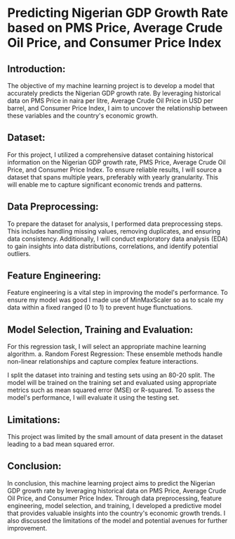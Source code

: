 # Predicting Nigerian GDP Growth Rate based on PMS Price, Average Crude Oil Price, and Consumer Price Index

## Introduction:
The objective of my machine learning project is to develop a model that accurately predicts the Nigerian GDP growth rate. By leveraging historical data on PMS Price in naira per litre, Average Crude Oil Price in USD per barrel, and Consumer Price Index, I aim to uncover the relationship between these variables and the country's economic growth.

## Dataset:
For this project, I utilized a comprehensive dataset containing historical information on the Nigerian GDP growth rate, PMS Price, Average Crude Oil Price, and Consumer Price Index. To ensure reliable results, I will source a dataset that spans multiple years, preferably with yearly granularity. This will enable me to capture significant economic trends and patterns.

## Data Preprocessing:
To prepare the dataset for analysis, I performed data preprocessing steps. This includes handling missing values, removing duplicates, and ensuring data consistency. Additionally, I will conduct exploratory data analysis (EDA) to gain insights into data distributions, correlations, and identify potential outliers.

## Feature Engineering:
Feature engineering is a vital step in improving the model's performance. To ensure my model was good I made use of MinMaxScaler so as to scale my data within a fixed ranged (0 to 1) to prevent huge flunctuations.

## Model Selection, Training and Evaluation:
For this regression task, I will select an appropriate machine learning algorithm. 
   a. Random Forest Regression: These ensemble methods handle non-linear relationships and capture complex feature interactions.

I split the dataset into training and testing sets using an 80-20 split. The model will be trained on the training set and evaluated using appropriate metrics such as mean squared error (MSE) or R-squared. To assess the model's performance, I will evaluate it using the testing set.

## Limitations:
This project was limited by the small amount of data present in the dataset leading to a bad mean squared error.

## Conclusion:
In conclusion, this machine learning project aims to predict the Nigerian GDP growth rate by leveraging historical data on PMS Price, Average Crude Oil Price, and Consumer Price Index. Through data preprocessing, feature engineering, model selection, and training, I developed a predictive model that provides valuable insights into the country's economic growth trends. I also discussed the limitations of the model and potential avenues for further improvement.
